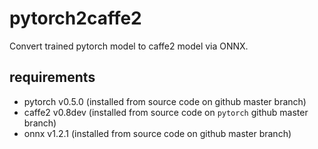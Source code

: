 # pytorch2caffe2

Convert trained pytorch model to caffe2 model via ONNX.

## requirements

- pytorch v0.5.0 (installed from source code on github master branch)
- caffe2 v0.8dev (installed from source code on `pytorch` github master branch)
- onnx v1.2.1 (installed from source code on github master branch)

